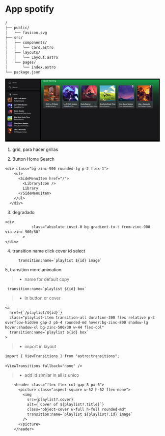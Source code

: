 # App spotify

```text
/
├── public/
│   └── favicon.svg
├── src/
│   ├── components/
│   │   └── Card.astro
│   ├── layouts/
│   │   └── Layout.astro
│   └── pages/
│       └── index.astro
└── package.json
```

![just-the-basics](public/imges/github/spotify.png)

1. grid, para hacer grillas

2. Button Home Search

```
<div class="bg-zinc-900 rounded-lg p-2 flex-1">
    <ul>
      <SideMenuItem href="/">
        <LibraryIcon />
        Library
      </SideMenuItem>
    </ul>
  </div>
```

3. degradado
```
<div
			class="absolute inset-0 bg-gradient-to-t from-zinc-900 via-zinc-900/80"
		>
</div>
```    

4. transition name click cover id select
```
      transition:name=`playlist ${id} image`
``` 

5, transition more animation 
>- name for default copy
```
 transition:name=`playlist ${id} box`
```
>- in button or cover
```
<a
  href={`/playlist/${id}`}
  class="playlist-item transition-all duration-300 flex relative p-2 overflow-hidden gap-2 pb-4 rounded-md hover:bg-zinc-800 shadow-lg hover:shadow-xl bg-zinc-500/30 w-44 flex-col"
  transition:name=`playlist ${id} box`
>
```
>- import in layout 
```
import { ViewTransitions } from "astro:transitions";

<ViewTransitions fallback="none" />
```
>- add id similar in all is unico
```
    <header class="flex flex-col gap-8 px-6">
      <picture class="aspect-square w-52 h-52 flex-none">
        <img
          src={playlist?.cover}
          alt={`Cover of ${playlist?.title}`}
          class="object-cover w-full h-full rounded-md"
          transition:name=`playlist ${playlist?.id} image`
        />
      </picture>
    </header>
```